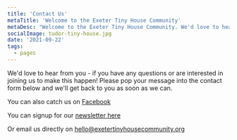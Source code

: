 ```yaml
---
title: 'Contact Us'
metaTitle: 'Welcome to the Exeter Tiny House Community'
metaDesc: "Welcome to the Exeter Tiny House Community. We'd love to hear from you - if you have any questions or are interested in joining us to make this happen!"
socialImage: tudor-tiny-house.jpg
date: '2021-09-22'
tags:
  - pages
---
```


We'd love to hear from you - if you have any questions or are interested in joining us to make this happen! Please pop your message into the contact form below and we'll get back to you as soon as we can.

You can also catch us on [Facebook](https://www.facebook.com/groups/exetertinyhousecommunity/)

You can signup for our [newsletter here](/newsletter)

Or email us directly on [hello@exetertinyhousecommunity.org](mailto:hello@exetertinyhousecommunity.org)

